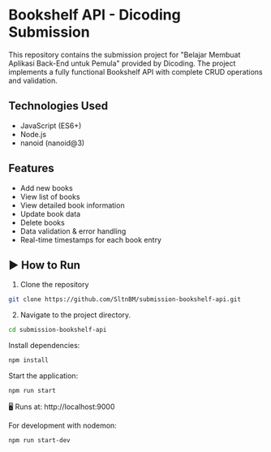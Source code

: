 # Bookshelf API - Dicoding Submission
This repository contains the submission project for "Belajar Membuat Aplikasi Back-End untuk Pemula" provided by Dicoding.
The project implements a fully functional Bookshelf API with complete CRUD operations and validation.

## Technologies Used
- JavaScript (ES6+)
- Node.js
- nanoid (nanoid@3)

## Features
- Add new books
- View list of books
- View detailed book information
- Update book data
- Delete books
- Data validation & error handling
- Real-time timestamps for each book entry

## ▶️ How to Run
1. Clone the repository
```bash
git clone https://github.com/SltnBM/submission-bookshelf-api.git
```
2.  Navigate to the project directory.
```bash
cd submission-bookshelf-api
```

Install dependencies:
```bash
npm install
```
Start the application:

```bash
npm run start
```

🖥️ Runs at: http://localhost:9000

For development with nodemon:
```bash
npm run start-dev
```